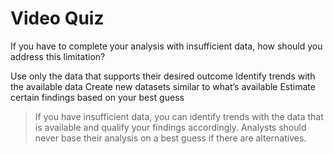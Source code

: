 # Video Quiz
If you have to complete your analysis with insufficient data, how should you address this limitation?

Use only the data that supports their desired outcome
Identify trends with the available data 
Create new datasets similar to what’s available
Estimate certain findings based on your best guess

> If you have insufficient data, you can identify trends with the data that is available and qualify your findings accordingly. Analysts should never base their analysis on a best guess if there are alternatives.
